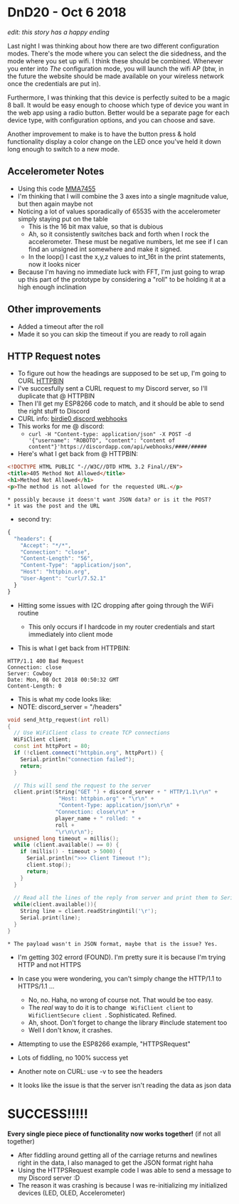 # DnD20 - Oct 6 2018

*edit: this story has a happy ending*

Last night I was thinking about how there are two different configuration modes. There's the mode where you can select the die sidedness, and the mode where you set up wifi. I think these should be combined. Whenever you enter into *The* configuration mode, you will launch the wifi AP (btw, in the future the website should be made available on your wireless network once the credentials are put in).

Furthermore, I was thinking that this device is perfectly suited to be a magic 8 ball. It would be easy enough to choose which type of device you want in the web app using a radio button. Better would be a separate page for each device type, with configuration options, and you can choose and save.

Another improvement to make is to have the button press & hold functionality display a color change on the LED once you've held it down long enough to switch to a new mode.


## Accelerometer Notes
* Using this code [MMA7455](https://playground.arduino.cc/Main/MMA7455)
* I'm thinking that I will combine the 3 axes into a single magnitude value, but then again maybe not
* Noticing a lot of values sporadically of 65535 with the accelerometer simply staying put on the table
    * This is the 16 bit max value, so that is dubious
    * Ah, so it consistently switches back and forth when I rock the accelerometer. These must be negative numbers, let me see if I can find an unsigned int somewhere and make it signed.
    * In the loop() I cast the x,y,z values to int_16t in the print statements, now it looks nicer
* Because I'm having no immediate luck with FFT, I'm just going to wrap up this part of the prototype by considering a "roll" to be holding it at a high enough inclination


## Other improvements
* Added a timeout after the roll
* Made it so you can skip the timeout if you are ready to roll again



## HTTP Request notes
* To figure out how the headings are supposed to be set up, I'm going to CURL [HTTPBIN](http://httpbin.org/)
* I've succesfully sent a CURL request to my Discord server, so I'll duplicate that @ HTTPBIN
* Then I'll get my ESP8266 code to match, and it should be able to send the right stuff to Discord
* CURL info: [birdie0 discord webhooks](https://birdie0.github.io/discord-webhooks-guide/tools/curl.html)
* This works for me @ discord:
    * ` curl -H "Content-type: application/json" -X POST -d '{"username": "ROBOTO", "content": "content of content"}'https://discordapp.com/api/webhooks/####/##### `
* Here's what I get back from @ HTTPBIN:
``` HTML
<!DOCTYPE HTML PUBLIC "-//W3C//DTD HTML 3.2 Final//EN">
<title>405 Method Not Allowed</title>
<h1>Method Not Allowed</h1>
<p>The method is not allowed for the requested URL.</p> 
```
    * possibly because it doesn't want JSON data? or is it the POST?
    * it was the post and the URL
* second try:
``` Javascript
{
  "headers": {
    "Accept": "*/*",
    "Connection": "close",
    "Content-Length": "56",
    "Content-Type": "application/json",
    "Host": "httpbin.org",
    "User-Agent": "curl/7.52.1"
  }
} 
```


* Hitting some issues with I2C dropping after going through the WiFi routine
    * This only occurs if I hardcode in my router credentials and start immediately into client mode
    
* This is what I get back from HTTPBIN:
``` 
HTTP/1.1 400 Bad Request
Connection: close
Server: Cowboy
Date: Mon, 08 Oct 2018 00:50:32 GMT
Content-Length: 0 
```

* This is what my code looks like:
* NOTE: discord_server = "/headers"
``` C++
void send_http_request(int roll)
{
  // Use WiFiClient class to create TCP connections
  WiFiClient client;
  const int httpPort = 80;
  if (!client.connect("httpbin.org", httpPort)) {
    Serial.println("connection failed");
    return;
  }

  // This will send the request to the server
  client.print(String("GET ") + discord_server + " HTTP/1.1\r\n" + 
                "Host: httpbin.org" + "\r\n" +
                "Content-Type: application/json\r\n" +
               "Connection: close\r\n" +
               player_name + " rolled: " +
               roll +
               "\r\n\r\n");
  unsigned long timeout = millis();
  while (client.available() == 0) {
    if (millis() - timeout > 5000) {
      Serial.println(">>> Client Timeout !");
      client.stop();
      return;
    }
  }
  
  // Read all the lines of the reply from server and print them to Serial
  while(client.available()){
    String line = client.readStringUntil('\r');
    Serial.print(line);
  }
} 
```
    * The payload wasn't in JSON format, maybe that is the issue? Yes.


* I'm getting 302 errord (FOUND). I'm pretty sure it is because I'm trying HTTP and not HTTPS
* In case you were wondering, you can't simply change the HTTP/1.1 to HTTPS/1.1 ... 
     * No, no. Haha, no wrong of course not. That would be too easy.
     * The *real* way to do it is to change ` WifiClient client` to `WifiClientSecure client `. Sophisticated. Refined.
     * Ah, shoot. Don't forget to change the library #include statement too
     * Well I don't know, it crashes.
     
    
* Attempting to use the ESP8266 example, "HTTPSRequest"
* Lots of fiddling, no 100% success yet
* Another note on CURL: use -v to see the headers
* It looks like the issue is that the server isn't reading the data as json data

# **SUCCESS!!!!!**
**Every single piece piece of functionality now works together!** (if not all together)


* After fiddling around getting all of the carriage returns and newlines right in the data, I also managed to get the JSON format right haha
* Using the HTTPSRequest example code I was able to send a message to my Discord server :D
* The reason it was crashing is because I was re-initializing my initialized devices (LED, OLED, Accelerometer)